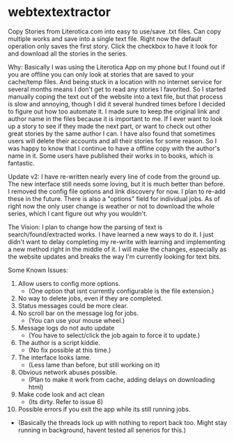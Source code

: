 # webtextextractor
Copy Stories from Literotica.com into easy to use/save .txt files. Can copy multiple works and save into a single text file. Right now the default operation only saves the first story. Click the checkbox to have it look for and download all the stories in the series.

Why: Basically I was using the Literotica App on my phone but I found out if you are offline you can only look at stories that are saved to your cache/temp files. And being stuck in a location with no internet service for several months means I don't get to read any stories I favorited. So I started manually coping the text out of the website into a text file, but that process is slow and annoying, though I did it several hundred times before I decided to figure out how too automate it. I made sure to keep the original link and author name in the files because it is important to me. If I ever want to look up a story to see if they made the next part, or want to check out other great stories by the same author I can. I have also found that sometimes users will delete their accounts and all their stories for some reason. So I was happy to know that I continue to have a offline copy with the author's name in it. Some users have published their works in to books, which is fantastic.

Update v2:
I have re-written nearly every line of code from the ground up. The new interface still needs some loving, but it is much better than before. I removed the config file options and link discovery for now. I plan to re-add these in the future. There is also a "options" field for individual jobs. As of right now the only user change is weather or not to download the whole series, which I cant figure out why you wouldn't.

The Vision:
I plan to change how the parsing of text is search/found/extracted works. I have learned a new ways to do it. I just didn't want to delay completing my re-write with learning and implementing a new method right in the middle of it. I will make the changes, especially as the website updates and breaks the way I'm currently looking for text bits.

Some Known Issues:

1. Allow users to config more options.
   - (One option that isnt currently configurable is the file extension.)
2. No way to delete jobs, even if they are completed.
3. Status messages could be more clear.
4. No scroll bar on the message log for jobs.
   - (You can use your mouse wheel.)
5. Message logs do not auto update
   - (You have to select/click the job again to force it to update.)
6. The author is a script kiddie.
   - (No fix possible at this time.)
7. The interface looks lame.
   - (Less lame than before, but still working on it)
8. Obvious network abuses possible.
   - (Plan to make it work from cache, adding delays on downloading html)
9. Make code look and act clean
   - (Its dirty. Refer to issue 6)
10. Possible errors if you exit the app while its still running jobs.
   - (Basically the threads lock up with nothing to report back too. Might stay running in background, havent tested all senerios for this.)
